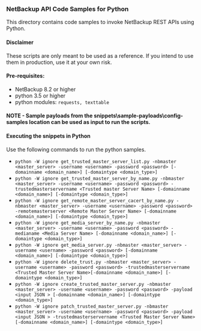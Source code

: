 ### NetBackup API Code Samples for Python

This directory contains code samples to invoke NetBackup REST APIs using Python.

#### Disclaimer

These scripts are only meant to be used as a reference. If you intend to use them in production, use it at your own risk.

#### Pre-requisites:

- NetBackup 8.2 or higher
- python 3.5 or higher
- python modules: `requests, texttable`

#### NOTE - Sample payloads from the snippets\sample-payloads\config-samples location can be used as input to run the scripts.

#### Executing the snippets in Python

Use the following commands to run the python samples.
- `python -W ignore get_trusted_master_server_list.py -nbmaster <master_server> -username <username> -password <password> [-domainname <domain_name>] [-domaintype <domain_type>]`
- `python -W ignore get_trusted_master_server_by_name.py -nbmaster <master_server> -username <username> -password <password> -trustedmasterservername <Trusted master Server Name> [-domainname <domain_name>] [-domaintype <domain_type>]`
- `python -W ignore get_remote_master_server_cacert_by_name.py -nbmaster <master_server> -username <username> -password <password> -remotemasterserver <Remote Master Server Name> [-domainname <domain_name>] [-domaintype <domain_type>]`
- `python -W ignore get_media_server_by_name.py -nbmaster <master_server> -username <username> -password <password> -medianame <Media Server Name> [-domainname <domain_name>] [-domaintype <domain_type>]`
- `python -W ignore get_media_server.py -nbmaster <master_server> -username <username> -password <password> [-domainname <domain_name>] [-domaintype <domain_type>]`
- `python -W ignore delete_trust.py -nbmaster <master_server> -username <username> -password <password> -trustedmasterservername <Trusted Master Server Name>[-domainname <domain_name>] [-domaintype <domain_type>]`
- `python -W ignore create_trusted_master_server.py -nbmaster <master_server> -username <username> -password <password> -payload <input JSON > [-domainname <domain_name>] [-domaintype <domain_type>]`
- `python -W ignore patch_trusted_master_server.py -nbmaster <master_server> -username <username> -password <password> -payload <input JSON > -trustedmasterservername <Trusted Master Server Name>[-domainname <domain_name>] [-domaintype <domain_type>]`